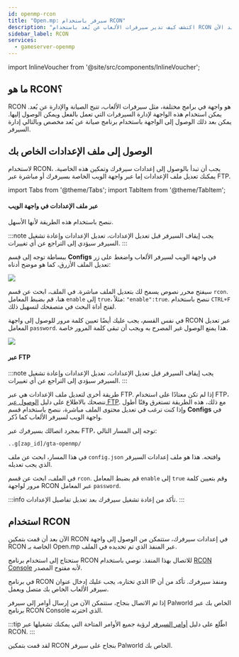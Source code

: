 ```yaml
---
id: openmp-rcon
title: "Open.mp: سيرفر باستخدام RCON"
description: "اكتشف كيف تدير سيرفرات الألعاب عن بُعد باستخدام RCON للتحكم الفعّال والأمان → تعلّم المزيد الآن"
sidebar_label: RCON
services:
  - gameserver-openmp
---
```


import InlineVoucher from '@site/src/components/InlineVoucher';

## ما هو RCON؟

RCON هو واجهة في برامج مختلفة، مثل سيرفرات الألعاب، تتيح الصيانة والإدارة عن بُعد. يمكن استخدام هذه الواجهة لإدارة السيرفرات التي تعمل بالفعل ويمكن الوصول إليها. يمكن بعد ذلك الوصول إلى الواجهة باستخدام برنامج صيانة عن بُعد مخصص وبالتالي إدارة السيرفر.

<InlineVoucher />

## الوصول إلى ملف الإعدادات الخاص بك

لاستخدام RCON، يجب أن تبدأ بالوصول إلى إعدادات سيرفرك وتمكين هذه الخاصية. يمكنك تعديل ملف الإعدادات إما عبر واجهة الويب الخاصة بسيرفرك أو مباشرة عبر FTP.

import Tabs from '@theme/Tabs';
import TabItem from '@theme/TabItem';

<Tabs>
<TabItem value="configs" label="عبر ملف الإعدادات في واجهة الويب">

#### عبر ملف الإعدادات في واجهة الويب

ننصح باستخدام هذه الطريقة لأنها الأسهل.

:::note
يجب إيقاف السيرفر قبل تعديل الإعدادات، تعديل الإعدادات وإعادة تشغيل السيرفر سيؤدي إلى التراجع عن أي تغييرات.
:::

ببساطة توجه إلى قسم **Configs** في واجهة الويب لسيرفر الألعاب واضغط على زر تعديل الملف الأزرق، كما هو موضح أدناه:

![](https://github.com/zaphosting/docs/assets/42719082/6a147644-8bfb-4e5d-bff5-3e2c5d999e64)

سيفتح محرر نصوص يسمح لك بتعديل الملف مباشرة. في الملف، ابحث عن قسم `rcon`. هنا، قم بضبط المعامل `enable` إلى `true`، مثلاً: `"enable":true`. ننصح باستخدام `CTRL+F` لفتح أداة البحث في متصفحك لتسهيل ذلك.

في نفس القسم، يجب عليك أيضًا تعيين كلمة مرور للوصول إلى واجهة RCON عبر تعديل المعامل `password`. هذا يمنع الوصول غير المصرح به ويجب أن تبقى كلمة المرور خاصة.

![](https://github.com/zaphosting/docs/assets/42719082/d3fbb8ac-b836-4e12-a7cf-d1b4961925d7)

</TabItem>

<TabItem value="ftp" label="عبر FTP">

#### عبر FTP

:::note
يجب إيقاف السيرفر قبل تعديل الإعدادات، تعديل الإعدادات وإعادة تشغيل السيرفر سيؤدي إلى التراجع عن أي تغييرات.
:::

طريقة أخرى لتعديل ملف الإعدادات هي عبر FTP. إذا لم تكن معتادًا على استخدام FTP، ننصحك بالاطلاع على دليل [الوصول عبر FTP](gameserver-ftpaccess.md). مع ذلك، هذه الطريقة تستغرق وقتًا أطول وإذا كنت ترغب في تعديل محتوى الملف مباشرة، ننصح باستخدام قسم **Configs** في واجهة الويب لسيرفر الألعاب كما ذُكر.

بمجرد اتصالك بسيرفرك عبر FTP، توجه إلى المسار التالي:
```
..g[zap_id]/gta-openmp/
```

في هذا المسار، ابحث عن ملف `config.json` وافتحه. هذا هو ملف إعدادات السيرفر الذي يجب تعديله.

في الملف، ابحث عن قسم `rcon`. قم بضبط المعامل `enable` إلى `true` وقم بتعيين كلمة مرور لواجهة RCON عبر المعامل `password`.

</TabItem>
</Tabs>

:::info
تأكد من إعادة تشغيل سيرفرك بعد تعديل تفاصيل الإعدادات.
:::

## استخدام RCON

الآن بعد أن قمت بتمكين RCON في إعدادات سيرفرك، ستتمكن من الوصول إلى واجهة RCON الخاصة بـ Open.mp عبر المنفذ الذي تم تحديده في الملف.

ستحتاج إلى استخدام برنامج RCON للاتصال بهذا المنفذ. نوصي باستخدام [RCON Console](https://sourceforge.net/projects/rconconsole/) لأنه مفتوح المصدر.

في برنامج RCON الذي تختاره، يجب عليك إدخال عنوان IP ومنفذ سيرفرك. تأكد من أن سيرفر الألعاب الخاص بك متصل ويعمل.

إذا تم الاتصال بنجاح، ستتمكن الآن من إرسال أوامر إلى سيرفر Palworld الخاص بك عبر برنامج RCON Console الذي اخترته.

:::tip
اطّلع على دليل [أوامر السيرفر](openmp-server-commands.md) لرؤية جميع الأوامر المتاحة التي يمكنك تشغيلها عبر RCON.
:::

لقد قمت بتمكين RCON بنجاح على سيرفر Palworld الخاص بك.

<InlineVoucher />